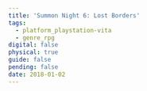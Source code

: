 ```yaml
---
title: 'Summon Night 6: Lost Borders'
tags:
  - platform_playstation-vita
  - genre_rpg
digital: false
physical: true
guide: false
pending: false
date: 2018-01-02
---
```

